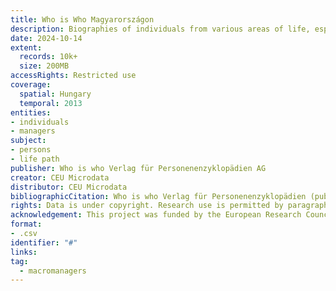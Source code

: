 ```yaml
---
title: Who is Who Magyarországon  
description: Biographies of individuals from various areas of life, especially the economic, scientific or political fields.
date: 2024-10-14
extent:
  records: 10k+
  size: 200MB
accessRights: Restricted use
coverage: 
  spatial: Hungary
  temporal: 2013
entities: 
- individuals
- managers
subject:
- persons
- life path
publisher: Who is who Verlag für Personenenzyklopädien AG
creator: CEU Microdata
distributor: CEU Microdata
bibliographicCitation: Who is who Verlag für Personenenzyklopädien (publisher). 2013. "Who is Who Magyarországon [data set]" Published by Who is who Verlag für Personenenzyklopädien AG, Zug, Switzerland. Contributions by CEU MicroData.
rights: Data is under copyright. Research use is permitted by paragraph 35/A of "1999. évi LXXVI. törvény a szerzői jogról"
acknowledgement: This project was funded by the European Research Council (ERC Advanced Grant agreement number 101097789). The views expressed in this research are those of the authors and do not necessary reflect the official view of the European Union or the European Research Council. 
format:
- .csv
identifier: "#"
links:
tag:
  - macromanagers
---
```

